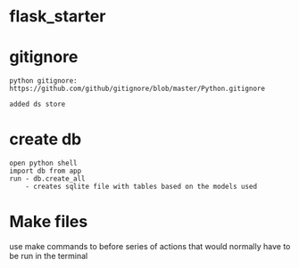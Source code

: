 # flask_starter

# gitignore

    python gitignore: https://github.com/github/gitignore/blob/master/Python.gitignore

    added ds store

# create db

    open python shell
    import db from app
    run - db.create_all
        - creates sqlite file with tables based on the models used

# Make files

use make commands to before series of actions that would normally have to be run in the terminal
